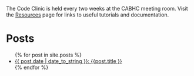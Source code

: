 The Code Clinic is held every two weeks at the CABHC meeting room.
Visit the [Resources](Resources.html) page for links to useful tutorials and documentation.

# Posts
<ul>
  {% for post in site.posts %}
    <li>
      <a href="{{ post.url | prepend:site.baseurl  }}">{{ post.date | date_to_string }}: {{post.title }}</a>
    </li>
  {% endfor %}
</ul>

